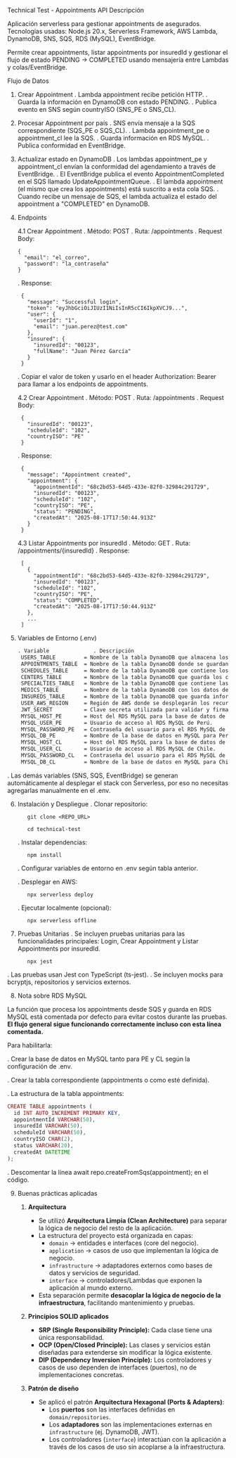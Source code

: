 Technical Test - Appointments API
Descripción

Aplicación serverless para gestionar appointments de asegurados.
Tecnologías usadas: Node.js 20.x, Serverless Framework, AWS Lambda, DynamoDB, SNS, SQS, RDS (MySQL), EventBridge.

Permite crear appointments, listar appointments por insuredId y gestionar el flujo de estado PENDING → COMPLETED usando mensajería entre Lambdas y colas/EventBridge.

Flujo de Datos

1. Crear Appointment
  . Lambda appointment recibe petición HTTP.
  . Guarda la información en DynamoDB con estado PENDING.
  . Publica evento en SNS según countryISO (SNS_PE o SNS_CL).

2. Procesar Appointment por país
  . SNS envía mensaje a la SQS correspondiente (SQS_PE o SQS_CL).
  . Lambda appointment_pe o appointment_cl lee la SQS.
  . Guarda información en RDS MySQL.
  . Publica conformidad en EventBridge.

3. Actualizar estado en DynamoDB
  . Los lambdas appointment_pe y appointment_cl envían la conformidad del agendamiento a través de EventBridge.
  . El EventBridge publica el evento AppointmentCompleted en el SQS llamado UpdateAppointmentQueue.
  . El lambda appointment (el mismo que crea los appointments) está suscrito a esta cola SQS.
  . Cuando recibe un mensaje de SQS, el lambda actualiza el estado del appointment a "COMPLETED" en DynamoDB.

4. Endpoints
   
    4.1 Crear Appointment
        . Método: POST
        . Ruta: /appointments
        . Request Body:

      ```
      {
        "email": "el_correo",
        "password": "la_contraseña"
      }
      ```

    . Response:

        {
          "message": "Successful login",
          "token": "eyJhbGciOiJIUzI1NiIsInR5cCI6IkpXVCJ9...",
          "user": {
            "userId": "1",
            "email": "juan.perez@test.com"
          },
          "insured": {
            "insuredId": "00123",
            "fullName": "Juan Pérez García"
          }
        }
  
    . Copiar el valor de token y usarlo en el header Authorization: Bearer <token> para llamar a los endpoints de appointments.

    4.2 Crear Appointment
      . Método: POST
      . Ruta: /appointments
      . Request Body:

        {
          "insuredId": "00123",
          "scheduleId": "102",
          "countryISO": "PE"
        }

    . Response:
    
        {
          "message": "Appointment created",
          "appointment": {
            "appointmentId": "68c2bd53-64d5-433e-82f0-32984c291729",
            "insuredId": "00123",
            "scheduleId": "102",
            "countryISO": "PE",
            "status": "PENDING",
            "createdAt": "2025-08-17T17:50:44.913Z"
          }
        }

    4.3 Listar Appointments por insuredId
      . Método: GET
      . Ruta: /appointments/{insuredId}
      . Response:

        [
          {
            "appointmentId": "68c2bd53-64d5-433e-82f0-32984c291729",
            "insuredId": "00123",
            "scheduleId": "102",
            "countryISO": "PE",
            "status": "COMPLETED",
            "createdAt": "2025-08-17T17:50:44.913Z"
          },
          ...
        ]

6. Variables de Entorno (.env)
     ```htm
     . Variable              . Descripción
      USERS_TABLE         = Nombre de la tabla DynamoDB que almacena los usuarios registrados.
      APPOINTMENTS_TABLE  = Nombre de la tabla DynamoDB donde se guardan los appointments, incluyendo su estado (PENDING o COMPLETED).
      SCHEDULES_TABLE     = Nombre de la tabla DynamoDB que contiene los horarios disponibles para citas.
      CENTERS_TABLE       = Nombre de la tabla DynamoDB que guarda los centros médicos o clínicas y el país (PE o CL).
      SPECIALTIES_TABLE   = Nombre de la tabla DynamoDB que contiene las especialidades médicas disponibles.
      MEDICS_TABLE        = Nombre de la tabla DynamoDB con los datos de los médicos.
      INSUREDS_TABLE      = Nombre de la tabla DynamoDB que guarda información de los asegurados.
      USER_AWS_REGION     = Región de AWS donde se desplegarán los recursos (ej. us-east-1).
      JWT_SECRET          = Clave secreta utilizada para validar y firmar los tokens JWT en la autenticación.
      MYSQL_HOST_PE       = Host del RDS MySQL para la base de datos de Perú.
      MYSQL_USER_PE       = Usuario de acceso al RDS MySQL de Perú.
      MYSQL_PASSWORD_PE   = Contraseña del usuario para el RDS MySQL de Perú.
      MYSQL_DB_PE         = Nombre de la base de datos en MySQL para Perú.
      MYSQL_HOST_CL       = Host del RDS MySQL para la base de datos de Chile.
      MYSQL_USER_CL       = Usuario de acceso al RDS MySQL de Chile.
      MYSQL_PASSWORD_CL   = Contraseña del usuario para el RDS MySQL de Chile.
      MYSQL_DB_CL         = Nombre de la base de datos en MySQL para Chile.
    ```
. Las demás variables (SNS, SQS, EventBridge) se generan automáticamente al desplegar el stack con Serverless, por eso no necesitas agregarlas manualmente en el .env.

6. Instalación y Despliegue
  . Clonar repositorio:

          git clone <REPO_URL>

          cd technical-test
          
    . Instalar dependencias:
          
          npm install

    . Configurar variables de entorno en .env según tabla anterior.
    
    . Desplegar en AWS:
  
          npx serverless deploy

    . Ejecutar localmente (opcional):
          
          npx serverless offline

7. Pruebas Unitarias
  . Se incluyen pruebas unitarias para las funcionalidades principales: Login, Crear Appointment y Listar Appointments por insuredId.

          npx jest

  . Las pruebas usan Jest con TypeScript (ts-jest).
  . Se incluyen mocks para bcryptjs, repositorios y servicios externos.

8. Nota sobre RDS MySQL

La función que procesa los appointments desde SQS y guarda en RDS MySQL está comentada por defecto para evitar costos durante las pruebas.
**El flujo general sigue funcionando correctamente incluso con esta línea comentada.**

Para habilitarla:

  . Crear la base de datos en MySQL tanto para PE y CL según la configuración de .env.
  
  . Crear la tabla correspondiente (appointments o como esté definida).
  
  . La estructura de la tabla appointments:

  ```php
  CREATE TABLE appointments (
    id INT AUTO_INCREMENT PRIMARY KEY, 
    appointmentId VARCHAR(50), 
    insuredId VARCHAR(50),
    scheduleId VARCHAR(50),
    countryISO CHAR(2),
    status VARCHAR(20),
    createdAt DATETIME
  );
  ```

  . Descomentar la línea await repo.createFromSqs(appointment); en el código.

9. Buenas prácticas aplicadas

    1. **Arquitectura**
       - Se utilizó **Arquitectura Limpia (Clean Architecture)** para separar la lógica de negocio del resto de la aplicación.  
       - La estructura del proyecto está organizada en capas:
         - `domain` → entidades e interfaces (core del negocio).  
         - `application` → casos de uso que implementan la lógica de negocio.  
         - `infrastructure` → adaptadores externos como bases de datos y servicios de seguridad.  
         - `interface` → controladores/Lambdas que exponen la aplicación al mundo externo.  
       - Esta separación permite **desacoplar la lógica de negocio de la infraestructura**, facilitando mantenimiento y pruebas.
    
    2. **Principios SOLID aplicados**
       - **SRP (Single Responsibility Principle):** Cada clase tiene una única responsabilidad.  
       - **OCP (Open/Closed Principle):** Las clases y servicios están diseñadas para extenderse sin modificar la lógica existente.  
       - **DIP (Dependency Inversion Principle):** Los controladores y casos de uso dependen de interfaces (puertos), no de implementaciones concretas.  
    
    3. **Patrón de diseño**
       - Se aplicó el patrón **Arquitectura Hexagonal (Ports & Adapters)**:  
         - Los **puertos** son las interfaces definidas en `domain/repositories`.  
         - Los **adaptadores** son las implementaciones externas en `infrastructure` (ej. DynamoDB, JWT).  
         - Los controladores (`interface`) interactúan con la aplicación a través de los casos de uso sin acoplarse a la infraestructura.

